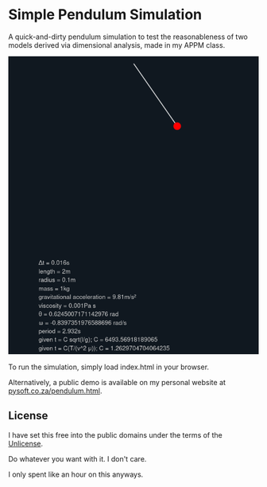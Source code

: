 # Simple Pendulum Simulation

A quick-and-dirty pendulum simulation to test the reasonableness of two models derived via dimensional analysis, made in my APPM class.

![A screenshot of the simulation in action](./screenshot.png)

To run the simulation, simply load index.html in your browser.

Alternatively, a public demo is available on my personal website at [pysoft.co.za/pendulum.html](https://pysoft.co.za/pendulum.html).

## License

I have set this free into the public domains under the terms of the [Unlicense](https://unlicense.org).

Do whatever you want with it. I don't care.

I only spent like an hour on this anyways.

